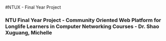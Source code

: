 #NTUX - Final Year Project
### NTU Final Year Project - Community Oriented Web Platform for Longlife Learners in Computer Networking Courses - Dr. Shao Xuguang, Michelle